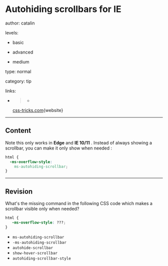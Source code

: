 # Autohiding scrollbars for **IE**
author: catalin

levels:

  - basic

  - advanced

  - medium

type: normal

category: tip

links:

  - >-
    [css-tricks.com](https://css-tricks.com/snippets/css/hide-scrollbar-in-edge-ie-1011/){website}

---
## Content

Note this only works in **Edge** and **IE 10/11** .
Instead of always showing a scrollbar, you can make it only show when needed :
```css
html {
  -ms-overflow-style: 
    ms-autohiding-scrollbar;
}
```

---
## Revision

What's the missing command in the following CSS code which makes a scrollbar visible only when needed?

```css
html {
   -ms-overflow-style: ???;
}
```

* `ms-autohiding-scrollbar`
* `-ms-autohiding-scrollbar`
* `autohide-scrollbar`
* `show-hover-scrollbar`
* `autohiding-scrollbar-style`